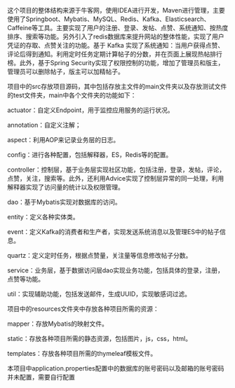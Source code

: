 这个项目的整体结构来源于牛客网，使用IDEA进行开发，Maven进行管理，主要使用了Springboot、Mybatis、MySQL、Redis、Kafka、Elasticsearch、Caffeine等工具。主要实现了用户的注册、登录、发帖、点赞、系统通知、按热度排序、搜索等功能。另外引入了redis数据库来提升网站的整体性能，实现了用户凭证的存取、点赞关注的功能。基于 Kafka 实现了系统通知：当用户获得点赞、评论后得到通知。利用定时任务定期计算帖子的分数，并在页面上展现热帖排行榜。此外，基于Spring Security实现了权限控制的功能，增加了管理员和版主，管理员可以删除帖子，版主可以加精帖子。

项目中的src存放项目源码，其中包括存放主文件的main文件夹以及存放测试文件的test文件夹，main中各个文件夹的功能如下：

actuator：自定义Endpoint，用于监控应用服务的运行状况。

annotation：自定义注解；

aspect：利用AOP来记录业务层的日志。

config：进行各种配置，包括解释器，ES，Redis等的配置。

controller：控制层，基于业务层实现社区功能，包括注册，登录，发帖，评论，点赞，关注，搜索等。此外，还利用Advice实现了控制层异常的同一处理，利用解释器实现了访问量的统计以及权限管理。

dao：基于Mybatis实现对数据库的访问。

entity：定义各种实体类。

event：定义Kafka的消费者和生产者，实现发送系统消息以及管理ES中的帖子信息。

quartz：定义定时任务，根据点赞量，关注量等信息修改帖子分数。

service：业务层，基于数据访问层dao实现业务功能，包括具体的登录，注册，点赞等功能。

util：实现辅助功能，包括发送邮件，生成UUID，实现敏感词过滤。



项目中的resources文件夹中存放各种项目所需的资源：

mapper：存放Mybatis的映射文件。

static：存放各种项目所需的静态资源，包括图片，js，css，html。

templates：存放各种项目所需的thymeleaf模板文件。

本项目中application.properties配置中的数据库的账号密码以及邮箱的账号密码并未配置，需要自行配置



